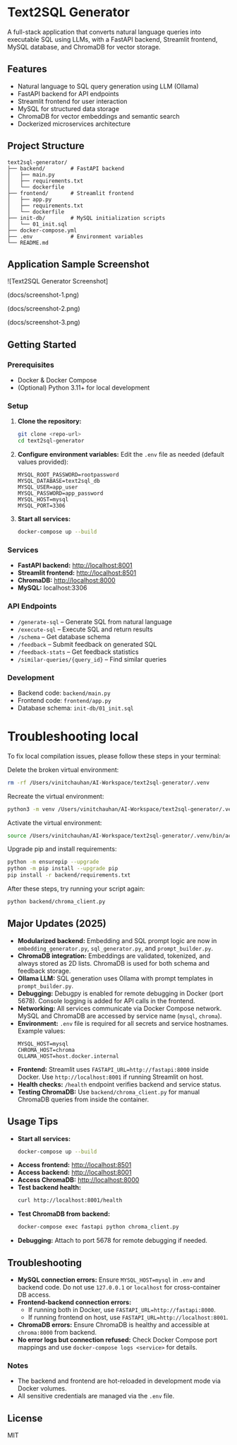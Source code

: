 # Text2SQL Generator

A full-stack application that converts natural language queries into executable SQL using LLMs, with a FastAPI backend, Streamlit frontend, MySQL database, and ChromaDB for vector storage.

## Features
- Natural language to SQL query generation using LLM (Ollama)
- FastAPI backend for API endpoints
- Streamlit frontend for user interaction
- MySQL for structured data storage
- ChromaDB for vector embeddings and semantic search
- Dockerized microservices architecture

## Project Structure
```
text2sql-generator/
├── backend/        # FastAPI backend
│   ├── main.py
│   ├── requirements.txt
│   └── dockerfile
├── frontend/       # Streamlit frontend
│   ├── app.py
│   ├── requirements.txt
│   └── dockerfile
├── init-db/        # MySQL initialization scripts
│   └── 01_init.sql
├── docker-compose.yml
├── .env            # Environment variables
└── README.md
```

## Application Sample Screenshot

![Text2SQL Generator Screenshot]

(docs/screenshot-1.png)

(docs/screenshot-2.png)

(docs/screenshot-3.png)



## Getting Started

### Prerequisites
- Docker & Docker Compose
- (Optional) Python 3.11+ for local development

### Setup
1. **Clone the repository:**
   ```sh
   git clone <repo-url>
   cd text2sql-generator
   ```
2. **Configure environment variables:**
   Edit the `.env` file as needed (default values provided):
   ```env
   MYSQL_ROOT_PASSWORD=rootpassword
   MYSQL_DATABASE=text2sql_db
   MYSQL_USER=app_user
   MYSQL_PASSWORD=app_password
   MYSQL_HOST=mysql
   MYSQL_PORT=3306
   ```
3. **Start all services:**
   ```sh
   docker-compose up --build
   ```

### Services
- **FastAPI backend:** [http://localhost:8001](http://localhost:8001)
- **Streamlit frontend:** [http://localhost:8501](http://localhost:8501)
- **ChromaDB:** [http://localhost:8000](http://localhost:8000)
- **MySQL:** localhost:3306

### API Endpoints
- `/generate-sql` – Generate SQL from natural language
- `/execute-sql` – Execute SQL and return results
- `/schema` – Get database schema
- `/feedback` – Submit feedback on generated SQL
- `/feedback-stats` – Get feedback statistics
- `/similar-queries/{query_id}` – Find similar queries

### Development
- Backend code: `backend/main.py`
- Frontend code: `frontend/app.py`
- Database schema: `init-db/01_init.sql`


# Troubleshooting local

To fix local compilation issues, please follow these steps in your terminal:

Delete the broken virtual environment:
```bash
rm -rf /Users/vinitchauhan/AI-Workspace/text2sql-generator/.venv
```

Recreate the virtual environment:
```bash
python3 -m venv /Users/vinitchauhan/AI-Workspace/text2sql-generator/.venv
```

Activate the virtual environment:
```bash
source /Users/vinitchauhan/AI-Workspace/text2sql-generator/.venv/bin/activate
```

Upgrade pip and install requirements:
```bash
python -m ensurepip --upgrade
python -m pip install --upgrade pip
pip install -r backend/requirements.txt
```

After these steps, try running your script again:
```bash
python backend/chroma_client.py
```



## Major Updates (2025)

- **Modularized backend:** Embedding and SQL prompt logic are now in `embedding_generator.py`, `sql_generator.py`, and `prompt_builder.py`.
- **ChromaDB integration:** Embeddings are validated, tokenized, and always stored as 2D lists. ChromaDB is used for both schema and feedback storage.
- **Ollama LLM:** SQL generation uses Ollama with prompt templates in `prompt_builder.py`.
- **Debugging:** Debugpy is enabled for remote debugging in Docker (port 5678). Console logging is added for API calls in the frontend.
- **Networking:** All services communicate via Docker Compose network. MySQL and ChromaDB are accessed by service name (`mysql`, `chroma`).
- **Environment:** `.env` file is required for all secrets and service hostnames. Example values:
  ```env
  MYSQL_HOST=mysql
  CHROMA_HOST=chroma
  OLLAMA_HOST=host.docker.internal
  ```
- **Frontend:** Streamlit uses `FASTAPI_URL=http://fastapi:8000` inside Docker. Use `http://localhost:8001` if running Streamlit on host.
- **Health checks:** `/health` endpoint verifies backend and service status.
- **Testing ChromaDB:** Use `backend/chroma_client.py` for manual ChromaDB queries from inside the container.

## Usage Tips

- **Start all services:**
  ```sh
  docker-compose up --build
  ```
- **Access frontend:** [http://localhost:8501](http://localhost:8501)
- **Access backend:** [http://localhost:8001](http://localhost:8001)
- **Access ChromaDB:** [http://localhost:8000](http://localhost:8000)
- **Test backend health:**
  ```sh
  curl http://localhost:8001/health
  ```
- **Test ChromaDB from backend:**
  ```sh
  docker-compose exec fastapi python chroma_client.py
  ```
- **Debugging:** Attach to port 5678 for remote debugging if needed.

## Troubleshooting

- **MySQL connection errors:** Ensure `MYSQL_HOST=mysql` in `.env` and backend code. Do not use `127.0.0.1` or `localhost` for cross-container DB access.
- **Frontend-backend connection errors:**
  - If running both in Docker, use `FASTAPI_URL=http://fastapi:8000`.
  - If running frontend on host, use `FASTAPI_URL=http://localhost:8001`.
- **ChromaDB errors:** Ensure ChromaDB is healthy and accessible at `chroma:8000` from backend.
- **No error logs but connection refused:** Check Docker Compose port mappings and use `docker-compose logs <service>` for details.

### Notes
- The backend and frontend are hot-reloaded in development mode via Docker volumes.
- All sensitive credentials are managed via the `.env` file.

## License
MIT
